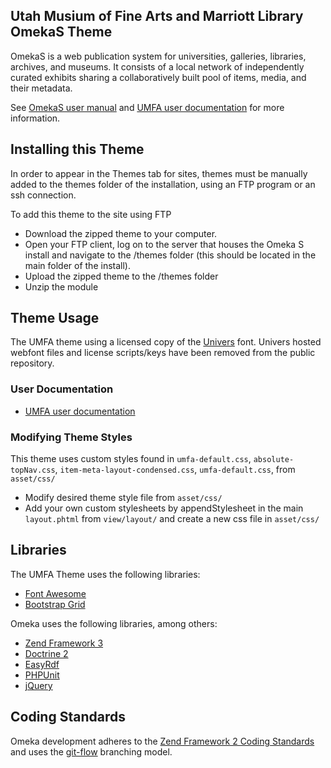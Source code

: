 ## Utah Musium of Fine Arts and Marriott Library OmekaS Theme

OmekaS is a web publication system for universities, galleries, libraries, archives, and museums. It consists of a local network of independently curated exhibits sharing a collaboratively built pool of items, media, and their metadata.

See [OmekaS user manual](https://omeka.org/s/docs/user-manual) and [UMFA user documentation](https://exhibits.lib.utah.edu/s/umfa-theme/page/getting-started) for more information.


## Installing this Theme

In order to appear in the Themes tab for sites, themes must be manually added to the themes folder of the installation, using an FTP program or an ssh connection.

To add this theme to the site using FTP

* Download the zipped theme to your computer.
* Open your FTP client, log on to the server that houses the Omeka S install and navigate to the /themes folder (this should be located in the main folder of the install).
* Upload the zipped theme to the /themes folder
* Unzip the module

## Theme Usage

The UMFA theme using a licensed copy of the [Univers](https://www.myfonts.com/fonts/linotype/univers/) font. Univers hosted webfont files and license scripts/keys have been removed from the public repository. 

### User Documentation

* [UMFA user documentation](https://exhibits.lib.utah.edu/s/umfa-theme/page/getting-started)

### Modifying Theme Styles

This theme uses custom styles found in `umfa-default.css`, `absolute-topNav.css`, `item-meta-layout-condensed.css`, `umfa-default.css`,  from `asset/css/`

* Modify desired theme style file from `asset/css/`
* Add your own custom stylesheets by appendStylesheet in the main `layout.phtml` from `view/layout/` and create a new css file in `asset/css/`

## Libraries

The UMFA Theme uses the following libraries:

* [Font Awesome](https://fontawesome.com/)
* [Bootstrap Grid](https://getbootstrap.com/docs/4.0/layout/grid/)


Omeka uses the following libraries, among others:

* [Zend Framework 3](http://framework.zend.com/)
* [Doctrine 2](http://www.doctrine-project.org/)
* [EasyRdf](http://www.easyrdf.org/)
* [PHPUnit](https://phpunit.de/)
* [jQuery](http://jquery.com/)

## Coding Standards

Omeka development adheres to the [Zend Framework 2 Coding Standards](https://zf2-docs.readthedocs.org/en/latest/ref/coding.standard.html)
and uses the [git-flow](http://nvie.com/posts/a-successful-git-branching-model/) branching model.

